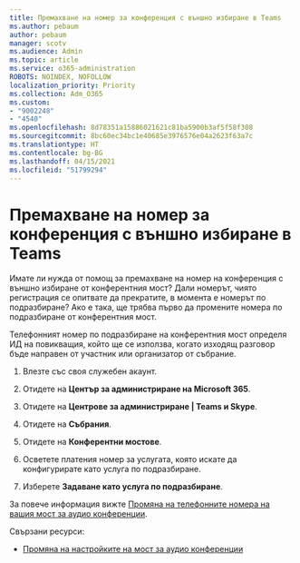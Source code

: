 ```yaml
---
title: Премахване на номер за конференция с външно избиране в Teams
ms.author: pebaum
author: pebaum
manager: scotv
ms.audience: Admin
ms.topic: article
ms.service: o365-administration
ROBOTS: NOINDEX, NOFOLLOW
localization_priority: Priority
ms.collection: Adm_O365
ms.custom:
- "9002248"
- "4540"
ms.openlocfilehash: 8d78351a15886021621c81ba5900b3af5f58f308
ms.sourcegitcommit: 8bc60ec34bc1e40685e3976576e04a2623f63a7c
ms.translationtype: HT
ms.contentlocale: bg-BG
ms.lasthandoff: 04/15/2021
ms.locfileid: "51799294"
---
```

# <a name="remove-teams-dial-in-conferencing-number"></a>Премахване на номер за конференция с външно избиране в Teams

Имате ли нужда от помощ за премахване на номер на конференция с външно избиране от конферентния мост? Дали номерът, чиято регистрация се опитвате да прекратите, в момента е номерът по подразбиране? Ако е така, ще трябва първо да промените номера по подразбиране от конферентния мост.

Телефонният номер по подразбиране на конферентния мост определя ИД на повикващия, който ще се използва, когато изходящ разговор бъде направен от участник или организатор от събрание.

1. Влезте със своя служебен акаунт.

2. Отидете на **Център за администриране на Microsoft 365**.

3. Отидете на **Центрове за администриране | Teams и Skype**.

4. Отидете на **Събрания**.

5. Отидете на **Конферентни мостове**.

6. Осветете платения номер за услугата, която искате да конфигурирате като услуга по подразбиране.

7. Изберете **Задаване като услуга по подразбиране**.

За повече информация вижте [Промяна на телефонните номера на вашия мост за аудио конференции](https://docs.microsoft.com/microsoftteams/change-the-phone-numbers-on-your-audio-conferencing-bridge).

Свързани ресурси:

- [Промяна на настройките на мост за аудио конференции](https://docs.microsoft.com/microsoftteams/change-the-settings-for-an-audio-conferencing-bridge)
